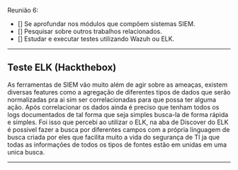 Reunião 6:
- [] Se aprofundar nos módulos que compõem sistemas SIEM.
- [] Pesquisar sobre outros trabalhos relacionados.
- [] Estudar e executar testes utilizando Wazuh ou ELK.

---



## Teste ELK (Hackthebox)

As ferramentas de SIEM vão muito além de agir sobre as ameaças, existem diversas features como a agregação de diferentes tipos de dados que serão normalizadas pra ai sim ser correlacionadas para que possa ter alguma ação. Após correlacionar os dados ainda é preciso que tenham todos os logs documentados de tal forma que seja simples busca-la de forma rápida e simples.
Foi isso que percebi ao utilizar o ELK, na aba de Discover do ELK é possivel fazer a busca por diferentes campos com a própria linguagem de busca criada por eles que facilita muito a vida do segurança de TI ja que todas as informações de todos os tipos de fontes estão em unidas em uma unica busca.

---


